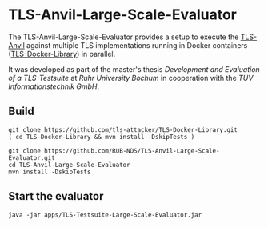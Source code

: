 # TLS-Anvil-Large-Scale-Evaluator

The TLS-Anvil-Large-Scale-Evaluator provides a setup to execute the [TLS-Anvil](https://github.com/tls-attacker/TLS-Anvil) against multiple TLS implementations running in Docker containers ([TLS-Docker-Library](https://github.com/tls-attacker/TLS-Docker-Library)) in parallel.
 
It was developed as part of the master's thesis *Development and Evaluation of a TLS-Testsuite* at *Ruhr University Bochum* in cooperation with the *TÜV Informationstechnik GmbH*.
 
## Build
```shell
git clone https://github.com/tls-attacker/TLS-Docker-Library.git
( cd TLS-Docker-Library && mvn install -DskipTests )

git clone https://github.com/RUB-NDS/TLS-Anvil-Large-Scale-Evaluator.git
cd TLS-Anvil-Large-Scale-Evaluator
mvn install -DskipTests

```

## Start the evaluator
```shell
java -jar apps/TLS-Testsuite-Large-Scale-Evaluator.jar
```
